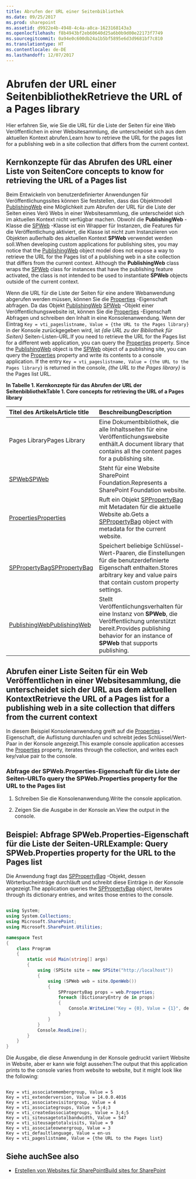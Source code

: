 ```yaml
---
title: Abrufen der URL einer Seitenbibliothek
ms.date: 09/25/2017
ms.prod: sharepoint
ms.assetid: d9922e4b-4948-4c4a-a8ca-1623168143a3
ms.openlocfilehash: f8b4943bf2eb60640d25a6b0b9d00e22173f7749
ms.sourcegitcommit: 0a94e0c600db24a1b5bf5895e6d3d9681bf7c810
ms.translationtype: HT
ms.contentlocale: de-DE
ms.lasthandoff: 12/07/2017
---
```

# <a name="retrieve-the-url-of-a-pages-library"></a><span data-ttu-id="88fbd-102">Abrufen der URL einer Seitenbibliothek</span><span class="sxs-lookup"><span data-stu-id="88fbd-102">Retrieve the URL of a Pages library</span></span>

<span data-ttu-id="88fbd-103">Hier erfahren Sie, wie Sie die URL für die Liste der Seiten für eine Web Veröffentlichen in einer Websitesammlung, die unterscheidet sich aus dem aktuellen Kontext abrufen.</span><span class="sxs-lookup"><span data-stu-id="88fbd-103">Learn how to retrieve the URL for the pages list for a publishing web in a site collection that differs from the current context.</span></span>

## <a name="core-concepts-to-know-for-retrieving-the-url-of-a-pages-list"></a><span data-ttu-id="88fbd-104">Kernkonzepte für das Abrufen des URL einer Liste von Seiten</span><span class="sxs-lookup"><span data-stu-id="88fbd-104">Core concepts to know for retrieving the URL of a Pages list</span></span>
<span data-ttu-id="88fbd-105"><a name="SP15_Core_Concepts_URL_MP"> </a></span><span class="sxs-lookup"><span data-stu-id="88fbd-105"><a name="SP15_Core_Concepts_URL_MP"> </a></span></span>

<span data-ttu-id="88fbd-p101">Beim Entwickeln von benutzerdefinierter Anwendungen für Veröffentlichungssites können Sie feststellen, dass das Objektmodell  [PublishingWeb](https://msdn.microsoft.com/library/Microsoft.SharePoint.Publishing.PublishingWeb.aspx) eine Möglichkeit zum Abrufen der URL für die Liste der Seiten eines Verö Webs in einer Websitesammlung, die unterscheidet sich im aktuellen Kontext nicht verfügbar machen. Obwohl die **PublishingWeb** -Klasse die [SPWeb](https://msdn.microsoft.com/library/Microsoft.SharePoint.SPWeb.aspx) -Klasse ist ein Wrapper für Instanzen, die Features für die Veröffentlichung aktiviert, die Klasse ist nicht zum Instanziieren von Objekten außerhalb des aktuellen Kontext **SPWeb** verwendet werden soll.</span><span class="sxs-lookup"><span data-stu-id="88fbd-p101">When developing custom applications for publishing sites, you may notice that the  [PublishingWeb](https://msdn.microsoft.com/library/Microsoft.SharePoint.Publishing.PublishingWeb.aspx) object model does not expose a way to retrieve the URL for the Pages list of a publishing web in a site collection that differs from the current context. Although the **PublishingWeb** class wraps the [SPWeb](https://msdn.microsoft.com/library/Microsoft.SharePoint.SPWeb.aspx) class for instances that have the publishing feature activated, the class is not intended to be used to instantiate **SPWeb** objects outside of the current context.</span></span>
  
    
    
<span data-ttu-id="88fbd-p102">Wenn die URL für die Liste der Seiten für eine andere Webanwendung abgerufen werden müssen, können Sie die  [Properties](https://msdn.microsoft.com/library/Microsoft.SharePoint.SPWeb.Properties.aspx) -Eigenschaft abfragen. Da das Objekt [PublishingWeb](https://msdn.microsoft.com/library/Microsoft.SharePoint.Publishing.PublishingWeb.aspx) [SPWeb](https://msdn.microsoft.com/library/Microsoft.SharePoint.SPWeb.aspx) -Objekt einer Veröffentlichungswebsite ist, können Sie die [Properties](https://msdn.microsoft.com/library/Microsoft.SharePoint.SPWeb.Properties.aspx) -Eigenschaft Abfragen und schreiben den Inhalt in eine Konsolenanwendung. Wenn der Eintrag `Key = vti_pageslistname, Value = {the URL to the Pages library}` in der Konsole zurückgegeben wird, ist *{die URL zu der Bibliothek für Seiten}*  Seiten-Listen-URL.</span><span class="sxs-lookup"><span data-stu-id="88fbd-p102">If you need to retrieve the URL for the Pages list for a different web application, you can query the  [Properties](https://msdn.microsoft.com/library/Microsoft.SharePoint.SPWeb.Properties.aspx) property. Since the [PublishingWeb](https://msdn.microsoft.com/library/Microsoft.SharePoint.Publishing.PublishingWeb.aspx) object is the [SPWeb](https://msdn.microsoft.com/library/Microsoft.SharePoint.SPWeb.aspx) object of a publishing site, you can query the [Properties](https://msdn.microsoft.com/library/Microsoft.SharePoint.SPWeb.Properties.aspx) property and write its contents to a console application. If the entry `Key = vti_pageslistname, Value = {the URL to the Pages library}` is returned in the console, *{the URL to the Pages library}*  is the Pages list URL.</span></span>
  
    
    

<span data-ttu-id="88fbd-111">**In Tabelle 1. Kernkonzepte für das Abrufen der URL der Seitenbibliothek**</span><span class="sxs-lookup"><span data-stu-id="88fbd-111">**Table 1. Core concepts for retrieving the URL of a Pages library**</span></span>


|<span data-ttu-id="88fbd-112">**Titel des Artikels**</span><span class="sxs-lookup"><span data-stu-id="88fbd-112">**Article title**</span></span>|<span data-ttu-id="88fbd-113">**Beschreibung**</span><span class="sxs-lookup"><span data-stu-id="88fbd-113">**Description**</span></span>|
|:-----|:-----|
|<span data-ttu-id="88fbd-114">Pages Library</span><span class="sxs-lookup"><span data-stu-id="88fbd-114">Pages Library</span></span>  <br/> |<span data-ttu-id="88fbd-115">Eine Dokumentbibliothek, die alle Inhaltsseiten für eine Veröffentlichungswebsite enthält.</span><span class="sxs-lookup"><span data-stu-id="88fbd-115">A document library that contains all the content pages for a publishing site.</span></span>  <br/> |
| [<span data-ttu-id="88fbd-116">SPWeb</span><span class="sxs-lookup"><span data-stu-id="88fbd-116">SPWeb</span></span>](https://msdn.microsoft.com/library/Microsoft.SharePoint.SPWeb.aspx) <br/> |<span data-ttu-id="88fbd-117">Steht für eine Website SharePoint Foundation.</span><span class="sxs-lookup"><span data-stu-id="88fbd-117">Represents a SharePoint Foundation website.</span></span>  <br/> |
| [<span data-ttu-id="88fbd-118">Properties</span><span class="sxs-lookup"><span data-stu-id="88fbd-118">Properties</span></span>](https://msdn.microsoft.com/library/Microsoft.SharePoint.SPWeb.Properties.aspx) <br/> |<span data-ttu-id="88fbd-119">Ruft ein Objekt  [SPPropertyBag](https://msdn.microsoft.com/library/Microsoft.SharePoint.Utilities.SPPropertyBag.aspx) mit Metadaten für die aktuelle Website ab.</span><span class="sxs-lookup"><span data-stu-id="88fbd-119">Gets a  [SPPropertyBag](https://msdn.microsoft.com/library/Microsoft.SharePoint.Utilities.SPPropertyBag.aspx) object with metadata for the current website.</span></span> <br/> |
| [<span data-ttu-id="88fbd-120">SPPropertyBag</span><span class="sxs-lookup"><span data-stu-id="88fbd-120">SPPropertyBag</span></span>](https://msdn.microsoft.com/library/Microsoft.SharePoint.Utilities.SPPropertyBag.aspx) <br/> |<span data-ttu-id="88fbd-121">Speichert beliebige Schlüssel-Wert-Paaren, die Einstellungen für die benutzerdefinierte Eigenschaft enthalten.</span><span class="sxs-lookup"><span data-stu-id="88fbd-121">Stores arbitrary key and value pairs that contain custom property settings.</span></span>  <br/> |
| [<span data-ttu-id="88fbd-122">PublishingWeb</span><span class="sxs-lookup"><span data-stu-id="88fbd-122">PublishingWeb</span></span>](https://msdn.microsoft.com/library/Microsoft.SharePoint.Publishing.PublishingWeb.aspx) <br/> |<span data-ttu-id="88fbd-123">Stellt Veröffentlichungsverhalten für eine Instanz von **SPWeb**, die Veröffentlichung unterstützt bereit.</span><span class="sxs-lookup"><span data-stu-id="88fbd-123">Provides publishing behavior for an instance of **SPWeb** that supports publishing.</span></span> <br/> |
   

## <a name="retrieve-the-url-of-a-pages-list-for-a-publishing-web-in-a-site-collection-that-differs-from-the-current-context"></a><span data-ttu-id="88fbd-124">Abrufen einer Liste Seiten für ein Web Veröffentlichen in einer Websitesammlung, die unterscheidet sich der URL aus dem aktuellen Kontext</span><span class="sxs-lookup"><span data-stu-id="88fbd-124">Retrieve the URL of a Pages list for a publishing web in a site collection that differs from the current context</span></span>
<span data-ttu-id="88fbd-125"><a name="SP15_Code_URL_Pages_List"> </a></span><span class="sxs-lookup"><span data-stu-id="88fbd-125"><a name="SP15_Code_URL_Pages_List"> </a></span></span>

<span data-ttu-id="88fbd-126">In diesem Beispiel Konsolenanwendung greift auf die  [Properties](https://msdn.microsoft.com/library/Microsoft.SharePoint.SPWeb.Properties.aspx) -Eigenschaft, die Auflistung durchlaufen und schreibt jedes Schlüssel/Wert-Paar in der Konsole angezeigt.</span><span class="sxs-lookup"><span data-stu-id="88fbd-126">This example console application accesses the  [Properties](https://msdn.microsoft.com/library/Microsoft.SharePoint.SPWeb.Properties.aspx) property, iterates through the collection, and writes each key/value pair to the console.</span></span>
  
    
    

### <a name="to-query-the-spwebproperties-property-for-the-url-to-the-pages-list"></a><span data-ttu-id="88fbd-127">Abfrage der SPWeb.Properties-Eigenschaft für die Liste der Seiten-URL</span><span class="sxs-lookup"><span data-stu-id="88fbd-127">To query the SPWeb.Properties property for the URL to the Pages list</span></span>


1. <span data-ttu-id="88fbd-128">Schreiben Sie die Konsolenanwendung.</span><span class="sxs-lookup"><span data-stu-id="88fbd-128">Write the console application.</span></span>
    
  
2. <span data-ttu-id="88fbd-129">Zeigen Sie die Ausgabe in der Konsole an.</span><span class="sxs-lookup"><span data-stu-id="88fbd-129">View the output in the console.</span></span>
    
  

## <a name="example-query-spwebproperties-property-for-the-url-to-the-pages-list"></a><span data-ttu-id="88fbd-130">Beispiel: Abfrage SPWeb.Properties-Eigenschaft für die Liste der Seiten-URL</span><span class="sxs-lookup"><span data-stu-id="88fbd-130">Example: Query SPWeb.Properties property for the URL to the Pages list</span></span>
<span data-ttu-id="88fbd-131"><a name="SP15_Example_SPWeb_Properties"> </a></span><span class="sxs-lookup"><span data-stu-id="88fbd-131"><a name="SP15_Example_SPWeb_Properties"> </a></span></span>

<span data-ttu-id="88fbd-132">Die Anwendung fragt das  [SPPropertyBag](https://msdn.microsoft.com/library/Microsoft.SharePoint.Utilities.SPPropertyBag.aspx) -Objekt, dessen Wörterbucheinträge durchläuft und schreibt diese Einträge in der Konsole angezeigt.</span><span class="sxs-lookup"><span data-stu-id="88fbd-132">The application queries the  [SPPropertyBag](https://msdn.microsoft.com/library/Microsoft.SharePoint.Utilities.SPPropertyBag.aspx) object, iterates through its dictionary entries, and writes those entries to the console.</span></span>
  
    
    

```cs

using System;
using System.Collections;
using Microsoft.SharePoint;
using Microsoft.SharePoint.Utilities;

namespace Test
{
    class Program
    {
        static void Main(string[] args)
        {
            using (SPSite site = new SPSite("http://localhost"))
            {
                using (SPWeb web = site.OpenWeb())
                {
                    SPPropertyBag props = web.Properties;
                    foreach (DictionaryEntry de in props)
                    {
                        Console.WriteLine("Key = {0}, Value = {1}", de.Key, de.Value);
                    }
                }
            }
            Console.ReadLine();
        }
    }
}

```

<span data-ttu-id="88fbd-133">Die Ausgabe, die diese Anwendung in der Konsole gedruckt variiert Website in Website, aber er kann wie folgt aussehen:</span><span class="sxs-lookup"><span data-stu-id="88fbd-133">The output that this application prints to the console varies from website to website, but it might look like the following:</span></span>
  
    
    



```

Key = vti_associatemembergroup, Value = 5
Key = vti_extenderversion, Value = 14.0.0.4016
Key = vti_associatevisitorgroup, Value = 4
Key = vti_associategroups, Value = 5;4;3
Key = vti_createdassociategroups, Value = 3;4;5
Key = vti_siteusagetotalbandwidth, Value = 547
Key = vti_siteusagetotalvisits, Value = 9
Key = vti_associateownergroup, Value = 3
Key = vti_defaultlanguage, Value = en-us
Key = vti_pageslistname, Value = {the URL to the Pages list}
```


## <a name="see-also"></a><span data-ttu-id="88fbd-134">Siehe auch</span><span class="sxs-lookup"><span data-stu-id="88fbd-134">See also</span></span>
<span data-ttu-id="88fbd-135"><a name="bk_addresources"> </a></span><span class="sxs-lookup"><span data-stu-id="88fbd-135"><a name="bk_addresources"> </a></span></span>


-  [<span data-ttu-id="88fbd-136">Erstellen von Websites für SharePoint</span><span class="sxs-lookup"><span data-stu-id="88fbd-136">Build sites for SharePoint</span></span>](build-sites-for-sharepoint.md)
    
  

